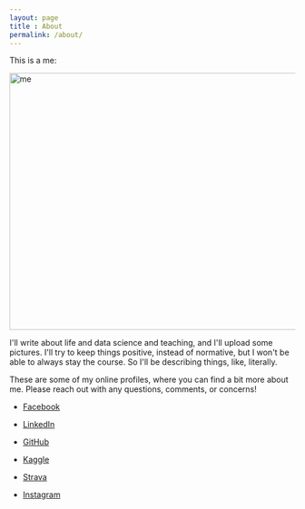 ```yaml
---
layout: page
title : About
permalink: /about/
---
```




This is a me:

<a>
  <img src="https://scontent.fijd1-1.fna.fbcdn.net/v/t31.0-8/1265940_10100863507351165_1330625313_o.jpg?oh=357b70aeea3a0728472f4a6b0690175c&oe=58B2F09A" alt="me" style="width: 604px; height: 453px"/>
</a>

I'll write about life and data science and teaching, and I'll upload some pictures. I'll try to keep things positive, instead of normative, but I won't be able to always stay the course. So I'll be describing things, like, literally.

These are some of my online profiles, where you can find a bit more about me. Please reach out with any questions, comments, or concerns!

* [Facebook](https://www.facebook.com/people/William-Nowak/2418349)

* [LinkedIn](https://www.linkedin.com/in/william-nowak-a2172b16)

* [GitHub](https://github.com/wnowak10/)

* [Kaggle](https://www.kaggle.com/wpncrh)

* [Strava](https://www.strava.com/athletes/164214)

* [Instagram](https://www.instagram.com/wpn3/)


